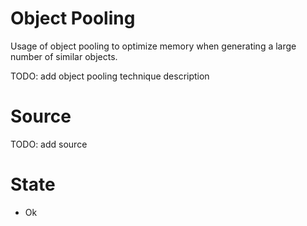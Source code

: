 # Object Pooling

Usage of object pooling to optimize memory when generating a large number of similar objects.

TODO: add object pooling technique description

# Source

TODO: add source

# State

- Ok